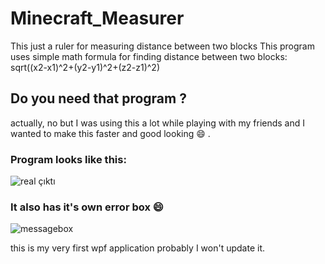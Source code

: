 # Minecraft_Measurer
This just a ruler for measuring distance between two blocks
This program uses simple math formula for finding distance between two blocks:
sqrt((x2-x1)^2+(y2-y1)^2+(z2-z1)^2)

## Do you need that program ?
actually, no but I was using this a lot while playing with my friends and I wanted to make this faster and good looking :smile: .

### Program looks like this:
![real çıktı](https://user-images.githubusercontent.com/59030268/83304852-3fad9500-a208-11ea-82bf-49b342561bce.png)
### It also has it's own error box :smile:
![messagebox](https://user-images.githubusercontent.com/59030268/83305097-c8c4cc00-a208-11ea-9e2e-eb9fa2bcc0a2.png)

this is my very first wpf application probably I won't update it.
